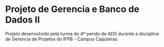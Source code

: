 # Projeto de Gerencia e Banco de Dados II

Projeto desenvolvido pela turma do 4º perido de ADS durante a disciplina de Gerencia de Projetos do IFPB - Campus Cajazeiras
